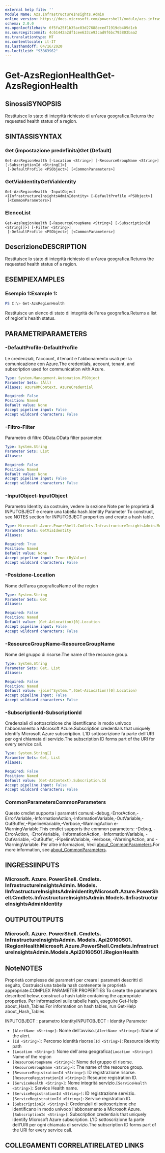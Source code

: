 ```yaml
---
external help file: ''
Module Name: Azs.InfrastructureInsights.Admin
online version: https://docs.microsoft.com/powershell/module/azs.infrastructureinsights.admin/get-azsregionhealth
schema: 2.0.0
ms.openlocfilehash: 6f5fa25f1b35ac03d27688eced71919cb409d1cb
ms.sourcegitcommit: 4c61442a2df1cee633ce93cad9f6bc793803baa2
ms.translationtype: MT
ms.contentlocale: it-IT
ms.lasthandoff: 04/16/2020
ms.locfileid: "93863962"
---
```

# <span data-ttu-id="4feaf-101">Get-AzsRegionHealth</span><span class="sxs-lookup"><span data-stu-id="4feaf-101">Get-AzsRegionHealth</span></span>

## <span data-ttu-id="4feaf-102">Sinossi</span><span class="sxs-lookup"><span data-stu-id="4feaf-102">SYNOPSIS</span></span>
<span data-ttu-id="4feaf-103">Restituisce lo stato di integrità richiesto di un'area geografica.</span><span class="sxs-lookup"><span data-stu-id="4feaf-103">Returns the requested health status of a region.</span></span>

## <span data-ttu-id="4feaf-104">SINTASSI</span><span class="sxs-lookup"><span data-stu-id="4feaf-104">SYNTAX</span></span>

### <span data-ttu-id="4feaf-105">Get (impostazione predefinita)</span><span class="sxs-lookup"><span data-stu-id="4feaf-105">Get (Default)</span></span>
```
Get-AzsRegionHealth [-Location <String>] [-ResourceGroupName <String>] [-SubscriptionId <String[]>]
 [-DefaultProfile <PSObject>] [<CommonParameters>]
```

### <span data-ttu-id="4feaf-106">GetViaIdentity</span><span class="sxs-lookup"><span data-stu-id="4feaf-106">GetViaIdentity</span></span>
```
Get-AzsRegionHealth -InputObject <IInfrastructureInsightsAdminIdentity> [-DefaultProfile <PSObject>]
 [<CommonParameters>]
```

### <span data-ttu-id="4feaf-107">Elenco</span><span class="sxs-lookup"><span data-stu-id="4feaf-107">List</span></span>
```
Get-AzsRegionHealth [-ResourceGroupName <String>] [-SubscriptionId <String[]>] [-Filter <String>]
 [-DefaultProfile <PSObject>] [<CommonParameters>]
```

## <span data-ttu-id="4feaf-108">Descrizione</span><span class="sxs-lookup"><span data-stu-id="4feaf-108">DESCRIPTION</span></span>
<span data-ttu-id="4feaf-109">Restituisce lo stato di integrità richiesto di un'area geografica.</span><span class="sxs-lookup"><span data-stu-id="4feaf-109">Returns the requested health status of a region.</span></span>

## <span data-ttu-id="4feaf-110">ESEMPI</span><span class="sxs-lookup"><span data-stu-id="4feaf-110">EXAMPLES</span></span>

### <span data-ttu-id="4feaf-111">Esempio 1:</span><span class="sxs-lookup"><span data-stu-id="4feaf-111">Example 1:</span></span>
```powershell
PS C:\> Get-AzsRegionHealth
```

<span data-ttu-id="4feaf-112">Restituisce un elenco di stato di integrità dell'area geografica.</span><span class="sxs-lookup"><span data-stu-id="4feaf-112">Returns a list of region's health status.</span></span>

## <span data-ttu-id="4feaf-113">PARAMETRI</span><span class="sxs-lookup"><span data-stu-id="4feaf-113">PARAMETERS</span></span>

### <span data-ttu-id="4feaf-114">-DefaultProfile</span><span class="sxs-lookup"><span data-stu-id="4feaf-114">-DefaultProfile</span></span>
<span data-ttu-id="4feaf-115">Le credenziali, l'account, il tenant e l'abbonamento usati per la comunicazione con Azure.</span><span class="sxs-lookup"><span data-stu-id="4feaf-115">The credentials, account, tenant, and subscription used for communication with Azure.</span></span>

```yaml
Type: System.Management.Automation.PSObject
Parameter Sets: (All)
Aliases: AzureRMContext, AzureCredential

Required: False
Position: Named
Default value: None
Accept pipeline input: False
Accept wildcard characters: False

```

### <span data-ttu-id="4feaf-116">-Filtro</span><span class="sxs-lookup"><span data-stu-id="4feaf-116">-Filter</span></span>
<span data-ttu-id="4feaf-117">Parametro di filtro OData.</span><span class="sxs-lookup"><span data-stu-id="4feaf-117">OData filter parameter.</span></span>

```yaml
Type: System.String
Parameter Sets: List
Aliases:

Required: False
Position: Named
Default value: None
Accept pipeline input: False
Accept wildcard characters: False

```

### <span data-ttu-id="4feaf-118">-InputObject</span><span class="sxs-lookup"><span data-stu-id="4feaf-118">-InputObject</span></span>
<span data-ttu-id="4feaf-119">Parametro Identity da costruire, vedere la sezione Note per le proprietà di INPUTOBJECT e creare una tabella hash.</span><span class="sxs-lookup"><span data-stu-id="4feaf-119">Identity Parameter To construct, see NOTES section for INPUTOBJECT properties and create a hash table.</span></span>

```yaml
Type: Microsoft.Azure.PowerShell.Cmdlets.InfrastructureInsightsAdmin.Models.IInfrastructureInsightsAdminIdentity
Parameter Sets: GetViaIdentity
Aliases:

Required: True
Position: Named
Default value: None
Accept pipeline input: True (ByValue)
Accept wildcard characters: False

```

### <span data-ttu-id="4feaf-120">-Posizione</span><span class="sxs-lookup"><span data-stu-id="4feaf-120">-Location</span></span>
<span data-ttu-id="4feaf-121">Nome dell'area geografica</span><span class="sxs-lookup"><span data-stu-id="4feaf-121">Name of the region</span></span>

```yaml
Type: System.String
Parameter Sets: Get
Aliases:

Required: False
Position: Named
Default value: (Get-AzLocation)[0].Location
Accept pipeline input: False
Accept wildcard characters: False

```

### <span data-ttu-id="4feaf-122">-ResourceGroupName</span><span class="sxs-lookup"><span data-stu-id="4feaf-122">-ResourceGroupName</span></span>
<span data-ttu-id="4feaf-123">Nome del gruppo di risorse.</span><span class="sxs-lookup"><span data-stu-id="4feaf-123">The name of the resource group.</span></span>

```yaml
Type: System.String
Parameter Sets: Get, List
Aliases:

Required: False
Position: Named
Default value: -join("System.",(Get-AzLocation)[0].Location)
Accept pipeline input: False
Accept wildcard characters: False

```

### <span data-ttu-id="4feaf-124">-SubscriptionId</span><span class="sxs-lookup"><span data-stu-id="4feaf-124">-SubscriptionId</span></span>
<span data-ttu-id="4feaf-125">Credenziali di sottoscrizione che identificano in modo univoco l'abbonamento a Microsoft Azure.</span><span class="sxs-lookup"><span data-stu-id="4feaf-125">Subscription credentials that uniquely identify Microsoft Azure subscription.</span></span>
<span data-ttu-id="4feaf-126">L'ID sottoscrizione fa parte dell'URI per ogni chiamata di servizio.</span><span class="sxs-lookup"><span data-stu-id="4feaf-126">The subscription ID forms part of the URI for every service call.</span></span>

```yaml
Type: System.String[]
Parameter Sets: Get, List
Aliases:

Required: False
Position: Named
Default value: (Get-AzContext).Subscription.Id
Accept pipeline input: False
Accept wildcard characters: False

```

### <span data-ttu-id="4feaf-127">CommonParameters</span><span class="sxs-lookup"><span data-stu-id="4feaf-127">CommonParameters</span></span>
<span data-ttu-id="4feaf-128">Questo cmdlet supporta i parametri comuni:-debug,-ErrorAction,-ErrorVariable,-InformationAction,-InformationVariable,-OutVariable,-OutBuffer,-PipelineVariable,-Verbose,-WarningAction e-WarningVariable.</span><span class="sxs-lookup"><span data-stu-id="4feaf-128">This cmdlet supports the common parameters: -Debug, -ErrorAction, -ErrorVariable, -InformationAction, -InformationVariable, -OutVariable, -OutBuffer, -PipelineVariable, -Verbose, -WarningAction, and -WarningVariable.</span></span> <span data-ttu-id="4feaf-129">Per altre informazioni, Vedi [about_CommonParameters](http://go.microsoft.com/fwlink/?LinkID=113216).</span><span class="sxs-lookup"><span data-stu-id="4feaf-129">For more information, see [about_CommonParameters](http://go.microsoft.com/fwlink/?LinkID=113216).</span></span>

## <span data-ttu-id="4feaf-130">INGRESSI</span><span class="sxs-lookup"><span data-stu-id="4feaf-130">INPUTS</span></span>

### <span data-ttu-id="4feaf-131">Microsoft. Azure. PowerShell. Cmdlets. InfrastructureInsightsAdmin. Models. IInfrastructureInsightsAdminIdentity</span><span class="sxs-lookup"><span data-stu-id="4feaf-131">Microsoft.Azure.PowerShell.Cmdlets.InfrastructureInsightsAdmin.Models.IInfrastructureInsightsAdminIdentity</span></span>

## <span data-ttu-id="4feaf-132">OUTPUT</span><span class="sxs-lookup"><span data-stu-id="4feaf-132">OUTPUTS</span></span>

### <span data-ttu-id="4feaf-133">Microsoft. Azure. PowerShell. Cmdlets. InfrastructureInsightsAdmin. Models. Api20160501. IRegionHealth</span><span class="sxs-lookup"><span data-stu-id="4feaf-133">Microsoft.Azure.PowerShell.Cmdlets.InfrastructureInsightsAdmin.Models.Api20160501.IRegionHealth</span></span>



## <span data-ttu-id="4feaf-134">Note</span><span class="sxs-lookup"><span data-stu-id="4feaf-134">NOTES</span></span>

<span data-ttu-id="4feaf-135">Proprietà complesse dei parametri per creare i parametri descritti di seguito, Costruisci una tabella hash contenente le proprietà appropriate.</span><span class="sxs-lookup"><span data-stu-id="4feaf-135">COMPLEX PARAMETER PROPERTIES To create the parameters described below, construct a hash table containing the appropriate properties.</span></span> <span data-ttu-id="4feaf-136">Per informazioni sulle tabelle hash, eseguire Get-Help about_Hash_Tables.</span><span class="sxs-lookup"><span data-stu-id="4feaf-136">For information on hash tables, run Get-Help about_Hash_Tables.</span></span>

<span data-ttu-id="4feaf-137">INPUTOBJECT <IInfrastructureInsightsAdminIdentity> : parametro Identity</span><span class="sxs-lookup"><span data-stu-id="4feaf-137">INPUTOBJECT <IInfrastructureInsightsAdminIdentity>: Identity Parameter</span></span>
  - <span data-ttu-id="4feaf-138">`[AlertName <String>]`: Nome dell'avviso.</span><span class="sxs-lookup"><span data-stu-id="4feaf-138">`[AlertName <String>]`: Name of the alert.</span></span>
  - <span data-ttu-id="4feaf-139">`[Id <String>]`: Percorso identità risorse</span><span class="sxs-lookup"><span data-stu-id="4feaf-139">`[Id <String>]`: Resource identity path</span></span>
  - <span data-ttu-id="4feaf-140">`[Location <String>]`: Nome dell'area geografica</span><span class="sxs-lookup"><span data-stu-id="4feaf-140">`[Location <String>]`: Name of the region</span></span>
  - <span data-ttu-id="4feaf-141">`[ResourceGroupName <String>]`: Nome del gruppo di risorse.</span><span class="sxs-lookup"><span data-stu-id="4feaf-141">`[ResourceGroupName <String>]`: The name of the resource group.</span></span>
  - <span data-ttu-id="4feaf-142">`[ResourceRegistrationId <String>]`: ID registrazione risorse.</span><span class="sxs-lookup"><span data-stu-id="4feaf-142">`[ResourceRegistrationId <String>]`: Resource registration ID.</span></span>
  - <span data-ttu-id="4feaf-143">`[ServiceHealth <String>]`: Nome integrità servizio.</span><span class="sxs-lookup"><span data-stu-id="4feaf-143">`[ServiceHealth <String>]`: Service Health name.</span></span>
  - <span data-ttu-id="4feaf-144">`[ServiceRegistrationId <String>]`: ID registrazione servizio.</span><span class="sxs-lookup"><span data-stu-id="4feaf-144">`[ServiceRegistrationId <String>]`: Service registration ID.</span></span>
  - <span data-ttu-id="4feaf-145">`[SubscriptionId <String>]`: Credenziali di sottoscrizione che identificano in modo univoco l'abbonamento a Microsoft Azure.</span><span class="sxs-lookup"><span data-stu-id="4feaf-145">`[SubscriptionId <String>]`: Subscription credentials that uniquely identify Microsoft Azure subscription.</span></span> <span data-ttu-id="4feaf-146">L'ID sottoscrizione fa parte dell'URI per ogni chiamata di servizio.</span><span class="sxs-lookup"><span data-stu-id="4feaf-146">The subscription ID forms part of the URI for every service call.</span></span>

## <span data-ttu-id="4feaf-147">COLLEGAMENTI CORRELATI</span><span class="sxs-lookup"><span data-stu-id="4feaf-147">RELATED LINKS</span></span>

